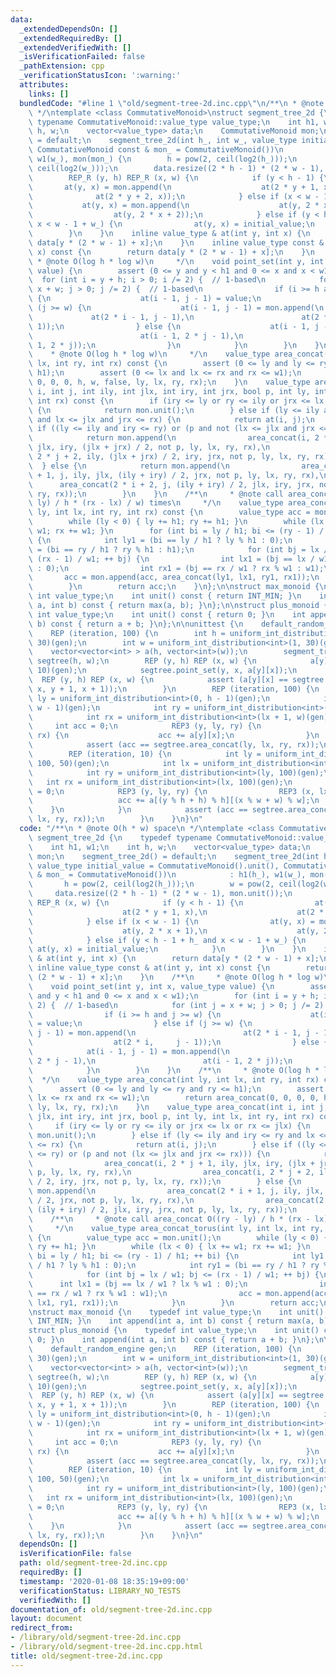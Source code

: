 ```yaml
---
data:
  _extendedDependsOn: []
  _extendedRequiredBy: []
  _extendedVerifiedWith: []
  _isVerificationFailed: false
  _pathExtension: cpp
  _verificationStatusIcon: ':warning:'
  attributes:
    links: []
  bundledCode: "#line 1 \"old/segment-tree-2d.inc.cpp\"\n/**\n * @note O(h * w) space\n\
    \ */\ntemplate <class CommutativeMonoid>\nstruct segment_tree_2d {\n    typedef\
    \ typename CommutativeMonoid::value_type value_type;\n    int h1, w1;\n    int\
    \ h, w;\n    vector<value_type> data;\n    CommutativeMonoid mon;\n    segment_tree_2d()\
    \ = default;\n    segment_tree_2d(int h_, int w_, value_type initial_value = CommutativeMonoid().unit(),\
    \ CommutativeMonoid const & mon_ = CommutativeMonoid())\n            : h1(h_),\
    \ w1(w_), mon(mon_) {\n        h = pow(2, ceil(log2(h_)));\n        w = pow(2,\
    \ ceil(log2(w_)));\n        data.resize((2 * h - 1) * (2 * w - 1), mon.unit());\n\
    \        REP_R (y, h) REP_R (x, w) {\n            if (y < h - 1) {\n         \
    \       at(y, x) = mon.append(\n                    at(2 * y + 1, x),\n      \
    \              at(2 * y + 2, x));\n            } else if (x < w - 1) {\n     \
    \           at(y, x) = mon.append(\n                    at(y, 2 * x + 1),\n  \
    \                  at(y, 2 * x + 2));\n            } else if (y < h - 1 + h_ and\
    \ x < w - 1 + w_) {\n                at(y, x) = initial_value;\n            }\n\
    \        }\n    }\n    inline value_type & at(int y, int x) {\n        return\
    \ data[y * (2 * w - 1) + x];\n    }\n    inline value_type const & at(int y, int\
    \ x) const {\n        return data[y * (2 * w - 1) + x];\n    }\n    /**\n    \
    \ * @note O(log h * log w)\n     */\n    void point_set(int y, int x, value_type\
    \ value) {\n        assert (0 <= y and y < h1 and 0 <= x and x < w1);\n      \
    \  for (int i = y + h; i > 0; i /= 2) {  // 1-based\n            for (int j =\
    \ x + w; j > 0; j /= 2) {  // 1-based\n                if (i >= h and j >= w)\
    \ {\n                    at(i - 1, j - 1) = value;\n                } else if\
    \ (j >= w) {\n                    at(i - 1, j - 1) = mon.append(\n           \
    \             at(2 * i - 1, j - 1),\n                        at(2 * i,     j -\
    \ 1));\n                } else {\n                    at(i - 1, j - 1) = mon.append(\n\
    \                        at(i - 1, 2 * j - 1),\n                        at(i -\
    \ 1, 2 * j));\n                }\n            }\n        }\n    }\n    /**\n \
    \    * @note O(log h * log w)\n     */\n    value_type area_concat(int ly, int\
    \ lx, int ry, int rx) const {\n        assert (0 <= ly and ly <= ry and ry <=\
    \ h1);\n        assert (0 <= lx and lx <= rx and rx <= w1);\n        return area_concat(0,\
    \ 0, 0, 0, h, w, false, ly, lx, ry, rx);\n    }\n    value_type area_concat(int\
    \ i, int j, int ily, int jlx, int iry, int jrx, bool p, int ly, int lx, int ry,\
    \ int rx) const {\n        if (iry <= ly or ry <= ily or jrx <= lx or rx <= jlx)\
    \ {\n            return mon.unit();\n        } else if (ly <= ily and iry <= ry\
    \ and lx <= jlx and jrx <= rx) {\n            return at(i, j);\n        } else\
    \ if ((ly <= ily and iry <= ry) or (p and not (lx <= jlx and jrx <= rx))) {\n\
    \            return mon.append(\n                area_concat(i, 2 * j + 1, ily,\
    \ jlx, iry, (jlx + jrx) / 2, not p, ly, lx, ry, rx),\n                area_concat(i,\
    \ 2 * j + 2, ily, (jlx + jrx) / 2, iry, jrx, not p, ly, lx, ry, rx));\n      \
    \  } else {\n            return mon.append(\n                area_concat(2 * i\
    \ + 1, j, ily, jlx, (ily + iry) / 2, jrx, not p, ly, lx, ry, rx),\n          \
    \      area_concat(2 * i + 2, j, (ily + iry) / 2, jlx, iry, jrx, not p, ly, lx,\
    \ ry, rx));\n        }\n    }\n    /**\n     * @note call area_concat O((ry -\
    \ ly) / h * (rx - lx) / w) times\n     */\n    value_type area_concat_torus(int\
    \ ly, int lx, int ry, int rx) const {\n        value_type acc = mon.unit();\n\
    \        while (ly < 0) { ly += h1; ry += h1; }\n        while (lx < 0) { lx +=\
    \ w1; rx += w1; }\n        for (int bi = ly / h1; bi <= (ry - 1) / h1; ++ bi)\
    \ {\n            int ly1 = (bi == ly / h1 ? ly % h1 : 0);\n            int ry1\
    \ = (bi == ry / h1 ? ry % h1 : h1);\n            for (int bj = lx / w1; bj <=\
    \ (rx - 1) / w1; ++ bj) {\n                int lx1 = (bj == lx / w1 ? lx % w1\
    \ : 0);\n                int rx1 = (bj == rx / w1 ? rx % w1 : w1);\n         \
    \       acc = mon.append(acc, area_concat(ly1, lx1, ry1, rx1));\n            }\n\
    \        }\n        return acc;\n    }\n};\n\nstruct max_monoid {\n    typedef\
    \ int value_type;\n    int unit() const { return INT_MIN; }\n    int append(int\
    \ a, int b) const { return max(a, b); }\n};\n\nstruct plus_monoid {\n    typedef\
    \ int value_type;\n    int unit() const { return 0; }\n    int append(int a, int\
    \ b) const { return a + b; }\n};\n\nunittest {\n    default_random_engine gen;\n\
    \    REP (iteration, 100) {\n        int h = uniform_int_distribution<int>(1,\
    \ 30)(gen);\n        int w = uniform_int_distribution<int>(1, 30)(gen);\n    \
    \    vector<vector<int> > a(h, vector<int>(w));\n        segment_tree_2d<plus_monoid>\
    \ segtree(h, w);\n        REP (y, h) REP (x, w) {\n            a[y][x] = uniform_int_distribution<int>(-10,\
    \ 10)(gen);\n            segtree.point_set(y, x, a[y][x]);\n        }\n      \
    \  REP (y, h) REP (x, w) {\n            assert (a[y][x] == segtree.area_concat(y,\
    \ x, y + 1, x + 1));\n        }\n        REP (iteration, 100) {\n            int\
    \ ly = uniform_int_distribution<int>(0, h - 1)(gen);\n            int lx = uniform_int_distribution<int>(0,\
    \ w - 1)(gen);\n            int ry = uniform_int_distribution<int>(ly + 1, h)(gen);\n\
    \            int rx = uniform_int_distribution<int>(lx + 1, w)(gen);\n       \
    \     int acc = 0;\n            REP3 (y, ly, ry) {\n                REP3 (x, lx,\
    \ rx) {\n                    acc += a[y][x];\n                }\n            }\n\
    \            assert (acc == segtree.area_concat(ly, lx, ry, rx));\n        }\n\
    \        REP (iteration, 10) {\n            int ly = uniform_int_distribution<int>(-\
    \ 100, 50)(gen);\n            int lx = uniform_int_distribution<int>(- 100, 50)(gen);\n\
    \            int ry = uniform_int_distribution<int>(ly, 100)(gen);\n         \
    \   int rx = uniform_int_distribution<int>(lx, 100)(gen);\n            int acc\
    \ = 0;\n            REP3 (y, ly, ry) {\n                REP3 (x, lx, rx) {\n \
    \                   acc += a[(y % h + h) % h][(x % w + w) % w];\n            \
    \    }\n            }\n            assert (acc == segtree.area_concat_torus(ly,\
    \ lx, ry, rx));\n        }\n    }\n}\n"
  code: "/**\n * @note O(h * w) space\n */\ntemplate <class CommutativeMonoid>\nstruct\
    \ segment_tree_2d {\n    typedef typename CommutativeMonoid::value_type value_type;\n\
    \    int h1, w1;\n    int h, w;\n    vector<value_type> data;\n    CommutativeMonoid\
    \ mon;\n    segment_tree_2d() = default;\n    segment_tree_2d(int h_, int w_,\
    \ value_type initial_value = CommutativeMonoid().unit(), CommutativeMonoid const\
    \ & mon_ = CommutativeMonoid())\n            : h1(h_), w1(w_), mon(mon_) {\n \
    \       h = pow(2, ceil(log2(h_)));\n        w = pow(2, ceil(log2(w_)));\n   \
    \     data.resize((2 * h - 1) * (2 * w - 1), mon.unit());\n        REP_R (y, h)\
    \ REP_R (x, w) {\n            if (y < h - 1) {\n                at(y, x) = mon.append(\n\
    \                    at(2 * y + 1, x),\n                    at(2 * y + 2, x));\n\
    \            } else if (x < w - 1) {\n                at(y, x) = mon.append(\n\
    \                    at(y, 2 * x + 1),\n                    at(y, 2 * x + 2));\n\
    \            } else if (y < h - 1 + h_ and x < w - 1 + w_) {\n               \
    \ at(y, x) = initial_value;\n            }\n        }\n    }\n    inline value_type\
    \ & at(int y, int x) {\n        return data[y * (2 * w - 1) + x];\n    }\n   \
    \ inline value_type const & at(int y, int x) const {\n        return data[y *\
    \ (2 * w - 1) + x];\n    }\n    /**\n     * @note O(log h * log w)\n     */\n\
    \    void point_set(int y, int x, value_type value) {\n        assert (0 <= y\
    \ and y < h1 and 0 <= x and x < w1);\n        for (int i = y + h; i > 0; i /=\
    \ 2) {  // 1-based\n            for (int j = x + w; j > 0; j /= 2) {  // 1-based\n\
    \                if (i >= h and j >= w) {\n                    at(i - 1, j - 1)\
    \ = value;\n                } else if (j >= w) {\n                    at(i - 1,\
    \ j - 1) = mon.append(\n                        at(2 * i - 1, j - 1),\n      \
    \                  at(2 * i,     j - 1));\n                } else {\n        \
    \            at(i - 1, j - 1) = mon.append(\n                        at(i - 1,\
    \ 2 * j - 1),\n                        at(i - 1, 2 * j));\n                }\n\
    \            }\n        }\n    }\n    /**\n     * @note O(log h * log w)\n   \
    \  */\n    value_type area_concat(int ly, int lx, int ry, int rx) const {\n  \
    \      assert (0 <= ly and ly <= ry and ry <= h1);\n        assert (0 <= lx and\
    \ lx <= rx and rx <= w1);\n        return area_concat(0, 0, 0, 0, h, w, false,\
    \ ly, lx, ry, rx);\n    }\n    value_type area_concat(int i, int j, int ily, int\
    \ jlx, int iry, int jrx, bool p, int ly, int lx, int ry, int rx) const {\n   \
    \     if (iry <= ly or ry <= ily or jrx <= lx or rx <= jlx) {\n            return\
    \ mon.unit();\n        } else if (ly <= ily and iry <= ry and lx <= jlx and jrx\
    \ <= rx) {\n            return at(i, j);\n        } else if ((ly <= ily and iry\
    \ <= ry) or (p and not (lx <= jlx and jrx <= rx))) {\n            return mon.append(\n\
    \                area_concat(i, 2 * j + 1, ily, jlx, iry, (jlx + jrx) / 2, not\
    \ p, ly, lx, ry, rx),\n                area_concat(i, 2 * j + 2, ily, (jlx + jrx)\
    \ / 2, iry, jrx, not p, ly, lx, ry, rx));\n        } else {\n            return\
    \ mon.append(\n                area_concat(2 * i + 1, j, ily, jlx, (ily + iry)\
    \ / 2, jrx, not p, ly, lx, ry, rx),\n                area_concat(2 * i + 2, j,\
    \ (ily + iry) / 2, jlx, iry, jrx, not p, ly, lx, ry, rx));\n        }\n    }\n\
    \    /**\n     * @note call area_concat O((ry - ly) / h * (rx - lx) / w) times\n\
    \     */\n    value_type area_concat_torus(int ly, int lx, int ry, int rx) const\
    \ {\n        value_type acc = mon.unit();\n        while (ly < 0) { ly += h1;\
    \ ry += h1; }\n        while (lx < 0) { lx += w1; rx += w1; }\n        for (int\
    \ bi = ly / h1; bi <= (ry - 1) / h1; ++ bi) {\n            int ly1 = (bi == ly\
    \ / h1 ? ly % h1 : 0);\n            int ry1 = (bi == ry / h1 ? ry % h1 : h1);\n\
    \            for (int bj = lx / w1; bj <= (rx - 1) / w1; ++ bj) {\n          \
    \      int lx1 = (bj == lx / w1 ? lx % w1 : 0);\n                int rx1 = (bj\
    \ == rx / w1 ? rx % w1 : w1);\n                acc = mon.append(acc, area_concat(ly1,\
    \ lx1, ry1, rx1));\n            }\n        }\n        return acc;\n    }\n};\n\
    \nstruct max_monoid {\n    typedef int value_type;\n    int unit() const { return\
    \ INT_MIN; }\n    int append(int a, int b) const { return max(a, b); }\n};\n\n\
    struct plus_monoid {\n    typedef int value_type;\n    int unit() const { return\
    \ 0; }\n    int append(int a, int b) const { return a + b; }\n};\n\nunittest {\n\
    \    default_random_engine gen;\n    REP (iteration, 100) {\n        int h = uniform_int_distribution<int>(1,\
    \ 30)(gen);\n        int w = uniform_int_distribution<int>(1, 30)(gen);\n    \
    \    vector<vector<int> > a(h, vector<int>(w));\n        segment_tree_2d<plus_monoid>\
    \ segtree(h, w);\n        REP (y, h) REP (x, w) {\n            a[y][x] = uniform_int_distribution<int>(-10,\
    \ 10)(gen);\n            segtree.point_set(y, x, a[y][x]);\n        }\n      \
    \  REP (y, h) REP (x, w) {\n            assert (a[y][x] == segtree.area_concat(y,\
    \ x, y + 1, x + 1));\n        }\n        REP (iteration, 100) {\n            int\
    \ ly = uniform_int_distribution<int>(0, h - 1)(gen);\n            int lx = uniform_int_distribution<int>(0,\
    \ w - 1)(gen);\n            int ry = uniform_int_distribution<int>(ly + 1, h)(gen);\n\
    \            int rx = uniform_int_distribution<int>(lx + 1, w)(gen);\n       \
    \     int acc = 0;\n            REP3 (y, ly, ry) {\n                REP3 (x, lx,\
    \ rx) {\n                    acc += a[y][x];\n                }\n            }\n\
    \            assert (acc == segtree.area_concat(ly, lx, ry, rx));\n        }\n\
    \        REP (iteration, 10) {\n            int ly = uniform_int_distribution<int>(-\
    \ 100, 50)(gen);\n            int lx = uniform_int_distribution<int>(- 100, 50)(gen);\n\
    \            int ry = uniform_int_distribution<int>(ly, 100)(gen);\n         \
    \   int rx = uniform_int_distribution<int>(lx, 100)(gen);\n            int acc\
    \ = 0;\n            REP3 (y, ly, ry) {\n                REP3 (x, lx, rx) {\n \
    \                   acc += a[(y % h + h) % h][(x % w + w) % w];\n            \
    \    }\n            }\n            assert (acc == segtree.area_concat_torus(ly,\
    \ lx, ry, rx));\n        }\n    }\n}\n"
  dependsOn: []
  isVerificationFile: false
  path: old/segment-tree-2d.inc.cpp
  requiredBy: []
  timestamp: '2020-01-08 18:35:19+09:00'
  verificationStatus: LIBRARY_NO_TESTS
  verifiedWith: []
documentation_of: old/segment-tree-2d.inc.cpp
layout: document
redirect_from:
- /library/old/segment-tree-2d.inc.cpp
- /library/old/segment-tree-2d.inc.cpp.html
title: old/segment-tree-2d.inc.cpp
---
```

